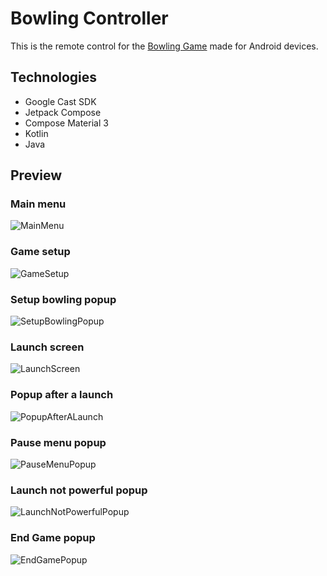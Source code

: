 # Bowling Controller

This is the remote control for the [Bowling Game](https://github.com/AD6F/cast-bowling) made for Android devices.

## Technologies

- Google Cast SDK
- Jetpack Compose
- Compose Material 3
- Kotlin
- Java

## Preview

### Main menu

![MainMenu](https://github.com/user-attachments/assets/433ecfb8-c9e8-4cca-ba43-ef0cce677fee)

### Game setup

![GameSetup](https://github.com/user-attachments/assets/f90489bb-8940-4da5-b8ad-8b6d8e0f1b05)

### Setup bowling popup

![SetupBowlingPopup](https://github.com/user-attachments/assets/e84e0321-d1c8-4936-91ac-1d4f62de9f01)

### Launch screen

![LaunchScreen](https://github.com/user-attachments/assets/b216c35e-c08c-441a-b46a-7698e0abf4c4)

### Popup after a launch

![PopupAfterALaunch](https://github.com/user-attachments/assets/2dc14419-e409-43b0-9b16-1ab9498fbdae)

### Pause menu popup

![PauseMenuPopup](https://github.com/user-attachments/assets/8b60eec1-f62c-435d-a305-ec699bbf6463)

### Launch not powerful popup

![LaunchNotPowerfulPopup](https://github.com/user-attachments/assets/e1e198fb-e71b-4ca7-a322-93035ad83322)

### End Game popup

![EndGamePopup](https://github.com/user-attachments/assets/ff9d11e1-8f31-4de8-b75e-4b06e5ebd9e8)
